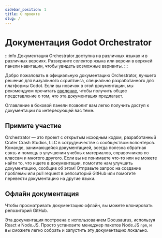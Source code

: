 ```yaml
---
sidebar_position: 1
title: О проекте
slug: /
---
```


# Документация Godot Orchestrator

:::info
Документация Orchestrator доступна на различных языках и в различных версиях.
Разверните селектор языка или версии в верхней панели навигации, чтобы увидеть возможные варианты.
:::

Добро пожаловать в официальную документацию <ExternalLink href="https://cratercrash.com/orchestrator">Orchestrator</ExternalLink>, лучшего решения для визуального скриптинга, специально разработанного для платформы Godot. Если вы новичок в этой документации, мы рекомендуем прочитать [введение](./introduction.md), чтобы получить общее представление о том, что эта документация предлагает.

Оглавление в боковой панели позволит вам легко получить доступ к документации по интересующей вас теме.

## Примите участие

Orchestrator — это проект с открытым исходным кодом, разработанный Crater Crash Studios, LLC в сотрудничестве с сообществом волонтеров.
Команде, занимающейся документацией, всегда полезна обратная связь и помощь в улучшении учебных материалов, справочников по классам и многого другого.
Если вы не понимаете что-то или не можете найти то, что ищете в документации, помогите нам улучшить документацию, сообщив об этом! Отправьте запрос на создание проблемы или pull request в <ExternalLink href="https://github.com/Vahera/godot-orchestrator-docs">репозиторий GitHub</ExternalLink> или помогите перевести документацию на другие языки.

## Офлайн документация

Чтобы просматривать документацию офлайн, вы можете клонировать <ExternalLink href="https://github.com/Vahera/godot-orchestrator-docs">репозиторий GitHub</ExternalLink>.

Эта документация построена с использованием <ExternalLink href="https://docusaurus.io">Docusaurus</ExternalLink>, используя React и Node.JS.
Просто установите менеджер пакетов Node.JS `npm`, и вы сможете легко собрать и запустить эту документацию локально.
